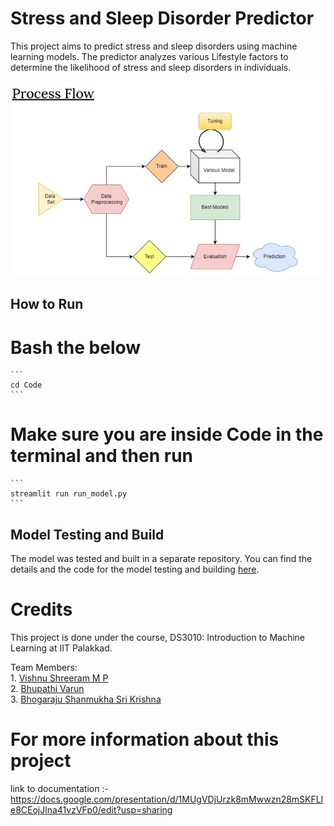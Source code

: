 # Stress and Sleep Disorder Predictor

This project aims to predict stress and sleep disorders using machine learning models. The predictor analyzes various Lifestyle factors to determine the likelihood of stress and sleep disorders in individuals.

![Process flow](documents\Process_flow.jpg)

## How to Run
# Bash the below
    ```
    cd Code
    ```
# Make sure you are inside Code in the terminal and then run
    ```
    streamlit run run_model.py
    ```

## Model Testing and Build

The model was tested and built in a separate repository. You can find the details and the code for the model testing and building [here](https://github.com/VISHNU-SHREERAM/ML-Project).



# Credits

This project is done under the course, DS3010: Introduction to Machine Learning
at IIT Palakkad.

Team Members: <br>
    1. <a href="https://github.com/VISHNU-SHREERAM"> Vishnu Shreeram M P  </a> <br>
    2. <a href="https://github.com/cvbshcbad"> Bhupathi Varun </a> <br>
    3. <a href="https://github.com/wanderer3519"> Bhogaraju Shanmukha Sri Krishna </a> <br>

# For more information about this project
link to documentation :- https://docs.google.com/presentation/d/1MUgVDjUrzk8mMwwzn28mSKFLle8CEojJlna41vzVFp0/edit?usp=sharing 